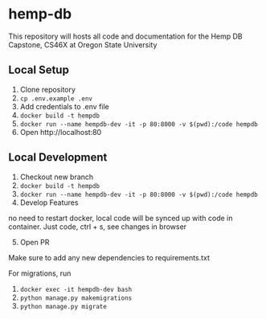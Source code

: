 # hemp-db

This repository will hosts all code and documentation for the Hemp DB Capstone, CS46X at Oregon State University

## Local Setup

1. Clone repository
2. `cp .env.example .env`
3. Add credentials to .env file
4. `docker build -t hempdb`
5. `docker run --name hempdb-dev -it -p 80:8000 -v $(pwd):/code hempdb`
6. Open http://localhost:80

## Local Development

1. Checkout new branch
2. `docker build -t hempdb`
3. `docker run --name hempdb-dev -it -p 80:8000 -v $(pwd):/code hempdb`
4. Develop Features

no need to restart docker, local code will be synced up with code in container. Just code, ctrl + s, see changes in browser

5. Open PR

Make sure to add any new dependencies to requirements.txt

For migrations, run
1. `docker exec -it hempdb-dev bash`
2. `python manage.py makemigrations`
3. `python manage.py migrate`

